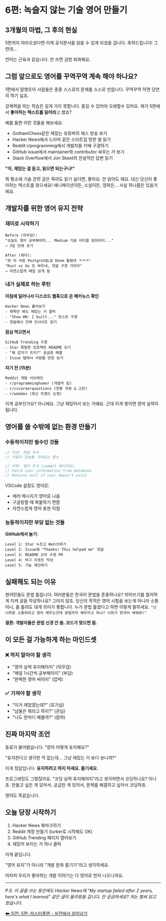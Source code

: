 # 6편: 녹슬지 않는 기술 영어 만들기

## 3개월의 마법, 그 후의 현실

5편까지 따라오셨다면 이제 공식문서를 읽을 수 있게 되셨을 겁니다. 축하드립니다! 그런데...

언어는 근육과 같습니다. 안 쓰면 금방 퇴화해요.

## 그럼 앞으로도 영어를 꾸역꾸역 계속 해야 하나요?

1편에서 말했듯이 사람들은 종종 스스로의 문제를 스스로 만듭니다. 꾸역꾸역 하면 당연히 하기 싫죠.

강제력을 띄는 학습은 길게 가지 못합니다. 즐길 수 있어야 오래할수 있어요. 제가 5편에서 **좋아하는 텍스트를 읽어라**고 했죠?

예를 들면 이런 것들을 해보세요:
- GothamChess같은 재밌는 유튜버의 체스 방송 보기
- Hacker News에서 드라마 같은 스타트업 망한 썰 읽기
- Reddit r/programming에서 개발자들 키배 구경하기
- GitHub issue에서 maintainer와 contributor 싸우는 거 보기
- Stack Overflow에서 Jon Skeet의 전설적인 답변 읽기

**"아, 재밌는 걸 듣고, 읽으면 되는구나!"**

뭐 평소에 기술 관련 글은 죽어도 읽기 싫다면, 좋아요. 안 읽어도 돼요.
대신 당신이 좋아하는 텍스트를 찾으세요! 애니메이션이든, 소설이든, 영화든... 사실 하나쯤은 있을거에요.

## 개발자를 위한 영어 유지 전략

### 재미로 시작하기
```
Before (의무감):
"오늘도 영어 공부해야지... Medium 기술 아티클 읽어야지..."
→ 3일 만에 포기

After (재미):
"와 이 사람 PostgreSQL로 Doom 돌렸대 ㅋㅋㅋ"
"Rust vs Go 또 싸우네, 댓글 구경 가야지"
→ 자연스럽게 매일 읽게 됨
```

### 내가 실제로 하는 루틴

**아침에 일어나서 디스코드 웹훅으로 온 해커뉴스 확인**
```
Hacker News 훑어보기
- 제목만 봐도 재밌는 거 클릭
- "Show HN: I built..." 포스트 구경
- 댓글에서 진짜 인사이트 얻기
```

**점심 먹으면서**
```
GitHub Trending 구경
- Star 폭발한 프로젝트 README 읽기
- "왜 갑자기 뜨지?" 궁금증 해결
- Issue 탭에서 사람들 반응 보기
```

**자기 전 (15분)**
```
Reddit 개발 서브레딧
- r/programminghumor (개발자 밈)
- r/cscareerquestions (연봉 자랑 & 고민)
- r/webdev (최신 트렌드 논쟁)
```

이게 공부인가요? 아니에요. 그냥 재밌어서 보는 거예요. 근데 이게 쌓이면 영어 실력이 됩니다.

## 영어를 쓸 수밖에 없는 환경 만들기

### 수동적이지만 필수인 것들
```javascript
// 이전: 한글 주석
// 사용자 정보를 가져오는 함수

// 이후: 영어 주석 (commit 메시지도)
// Fetch user information from database
// Returns null if user doesn't exist
```

VSCode 설정도 영어로:
- 에러 메시지가 영어로 나옴
- 구글링할 때 복붙하기 편함
- 자연스럽게 영어 표현 익힘

### 능동적이지만 부담 없는 것들

**GitHub에서 놀기**:
```
Level 1: Star 누르고 Watch하기
Level 2: Issue에 "Thanks! This helped me" 댓글
Level 3: README 오타 수정 PR
Level 4: 버그 리포트 작성
Level 5: 기능 제안하기
```


## 실패해도 되는 이유

원어민들도 문법 틀립니다. 여러분들은 한국어 문법을 존중하나요? 띄어쓰기를 철저하게 지켜 글을 작성하나요? 그러지 않죠.
당신의 목적은 영어 시험을 보는게 아니라 소통이니, 좀 틀려도 대개 의미가 통합니다.
누가 문법 틀렸다고 하면 이렇게 말하세요. `"난 너희랑 소통하려고 영어 배우는건데 문법까지 배우라고 하냐? 너희가 한국어 배워와!"`

**결론: 개발자들은 문법 신경 안 씀. 코드가 맞으면 됨.**

## 이 모든 걸 가능하게 하는 마인드셋

### ❌ 하지 말아야 할 생각
- "영어 실력 유지해야지" (의무감)
- "매일 1시간씩 공부해야지" (부담)
- "완벽한 영어 써야지" (압박)

### ✅ 가져야 할 생각
- "이거 재밌겠는데?" (호기심)
- "남들은 뭐라고 하지?" (관심)
- "나도 한마디 해볼까?" (참여)


## 진짜 마지막 조언

동료가 물어봤습니다:
"영어 어떻게 유지해요?"

"유지한다고 생각한 적 없는데... 그냥 재밌는 거 보다 보니까?"

이게 정답입니다. **유지하려고 하지 마세요. 즐기세요.**

프로그래밍도 그렇잖아요. "코딩 실력 유지해야지"라고 생각하면서 코딩하나요? 아니죠. 만들고 싶은 게 있어서, 궁금한 게 있어서, 문제를 해결하고 싶어서 코딩하죠.

영어도 똑같습니다.

## 오늘 당장 시작하기

1. Hacker News 북마크하기
2. Reddit 계정 만들기 (lurker로 시작해도 OK)
3. GitHub Trending 페이지 열어보기
4. 재밌어 보이는 거 하나 클릭

이게 끝입니다. 

"영어 유지"가 아니라 "개발 문화 즐기기"라고 생각하세요.

어차피 우리가 좋아하는 개발 이야기는 다 영어로 먼저 나오니까요.

---

*P.S. 이 글을 쓰는 동안에도 Hacker News에 "My startup failed after 2 years, here's what I learned" 같은 글이 올라왔을 겁니다. 안 궁금하세요? 저는 벌써 읽고 왔습니다.*

[⬅ 이전: 5편: 마스터플랜 - 실전에서 살아남기](05.%20마스터플랜%20-%20바로%20실전으로.md)